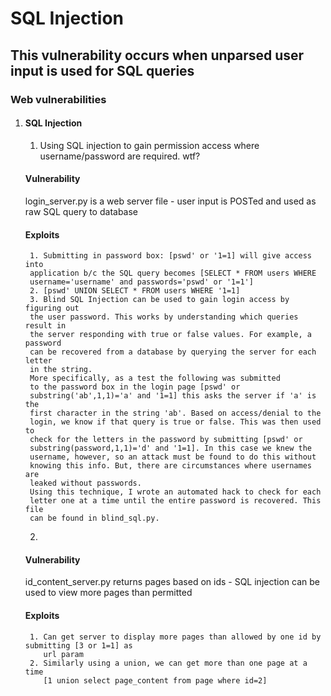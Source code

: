 # SQL Injection #

## This vulnerability occurs when unparsed user input is used for SQL queries ##


### Web vulnerabilities ###

1. #### SQL Injection ####
    1. Using SQL injection to gain permission access where username/password
    are required. wtf?

    #### Vulnerability ####

    login_server.py is a web server file - user input is POSTed and used as
    raw SQL query to database

    #### Exploits ####
        1. Submitting in password box: [pswd' or '1=1] will give access into
        application b/c the SQL query becomes [SELECT * FROM users WHERE
        username='username' and passwords='pswd' or '1=1']
        2. [pswd' UNION SELECT * FROM users WHERE '1=1]
        3. Blind SQL Injection can be used to gain login access by figuring out
        the user password. This works by understanding which queries result in
        the server responding with true or false values. For example, a password
        can be recovered from a database by querying the server for each letter
        in the string. 
        More specifically, as a test the following was submitted
        to the password box in the login page [pswd' or
        substring('ab',1,1)='a' and '1=1] this asks the server if 'a' is the
        first character in the string 'ab'. Based on access/denial to the
        login, we know if that query is true or false. This was then used to
        check for the letters in the password by submitting [pswd' or
        substring(password,1,1)='d' and '1=1]. In this case we knew the
        username, however, so an attack must be found to do this without
        knowing this info. But, there are circumstances where usernames are
        leaked without passwords.
        Using this technique, I wrote an automated hack to check for each
        letter one at a time until the entire password is recovered. This file
        can be found in blind_sql.py.

    2.
    #### Vulnerability ####
    id_content_server.py returns pages based on ids - SQL injection can be used
    to view more pages than permitted

    #### Exploits ####
        1. Can get server to display more pages than allowed by one id by submitting [3 or 1=1] as
           url param
        2. Similarly using a union, we can get more than one page at a time
           [1 union select page_content from page where id=2]
